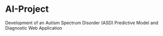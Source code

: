 # AI-Project
Development of an Autism Spectrum Disorder (ASD) Predictive Model and Diagnostic Web Application

